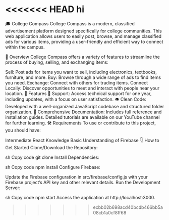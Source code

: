 <<<<<<< HEAD
hi
=======
🎓 College Compass
College Compass is a modern, classified advertisement platform designed specifically for college communities. This web application allows users to easily post, browse, and manage classified ads for various items, providing a user-friendly and efficient way to connect within the campus.

📌 Overview
College Compass offers a variety of features to streamline the process of buying, selling, and exchanging items:

Sell: Post ads for items you want to sell, including electronics, textbooks, furniture, and more.
Buy: Browse through a wide range of ads to find items you need.
Exchange: Connect with others for trading items.
Connect Locally: Discover opportunities to meet and interact with people near your location.
🌟 Features
🙏 Support: Access technical support for one year, including updates, with a focus on user satisfaction.
👁 Clean Code: Developed with a well-organized JavaScript codebase and structured folder organization.
📄 Comprehensive Documentation: Includes full reference and installation guides. Detailed tutorials are available on our YouTube channel for further learning.
🛠️ Requirements
To use or contribute to this project, you should have:

Intermediate React Knowledge
Basic Understanding of Firebase
👇 How to Get Started
Clone/Download the Repository:

sh
Copy code
git clone <repository-url>
Install Dependencies:

sh
Copy code
npm install
Configure Firebase:

Update the Firebase configuration in src/firebase/config.js with your Firebase project’s API key and other relevant details.
Run the Development Server:

sh
Copy code
npm start
Access the application at http://localhost:3000.
>>>>>>> ecbb02b698acd40bcdb466bb5a08cb1a0cf8ff68
